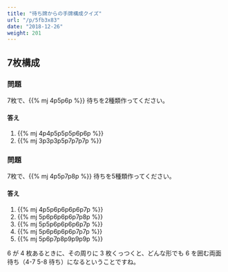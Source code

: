 ```yaml
---
title: "待ち牌からの手牌構成クイズ"
url: "/p/5fb3x83"
date: "2018-12-26"
weight: 201
---
```


7枚構成
----

### 問題

7枚で、{{% mj 4p5p6p %}} 待ちを2種類作ってください。

#### 答え

1. {{% mj 4p4p5p5p5p6p6p %}}
2. {{% mj 3p3p3p5p7p7p7p %}}


### 問題

7枚で、{{% mj 4p5p7p8p %}} 待ちを5種類作ってください。

#### 答え

1. {{% mj 4p5p6p6p6p6p7p %}}
1. {{% mj 5p6p6p6p6p7p8p %}}
1. {{% mj 5p5p6p6p6p6p7p %}}
1. {{% mj 5p6p6p6p6p7p7p %}}
1. {{% mj 5p6p7p8p9p9p9p %}}

6 が 4 枚あるときに、その周りに 3 枚くっつくと、どんな形でも 6 を囲む両面待ち（4-7 5-8 待ち）になるということですね。

